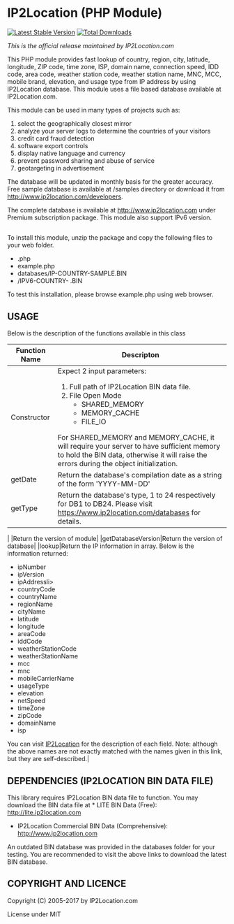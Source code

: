 IP2Location (PHP Module)
========================
[![Latest Stable Version](https://img.shields.io/packagist/v/ip2location/ip2location-php.svg)](https://packagist.org/packages/ip2location/ip2location-php)
[![Total Downloads](https://img.shields.io/packagist/dt/ip2location/ip2location-php.svg?style=flat-square)](https://packagist.org/packages/ip2location/ip2location-php)  

*This is the official release maintained by IP2Location.com*

This PHP module provides fast lookup of country, region, city, latitude, longitude, ZIP code, time zone, ISP, domain name, connection speed, IDD code, area code, weather station code, weather station name, MNC, MCC, mobile brand, elevation, and usage type from IP address by using IP2Location database. This module uses a file based database available at IP2Location.com. 

This module can be used in many types of projects such as:

1. select the geographically closest mirror
2. analyze your  server logs to determine the countries of your visitors
3. credit card fraud detection
4. software export controls
5. display native language and currency 
6. prevent password sharing and abuse of service 
7. geotargeting in advertisement

The database will be updated in monthly basis for the greater accuracy. Free sample database is available at /samples directory or download it from http://www.ip2location.com/developers.

The complete database is available at http://www.ip2location.com under Premium subscription package. This module also support  IPv6 version.


## 

To install this module, unzip the package and copy the following files to your web folder.
* .php
* example.php
* databases/IP-COUNTRY-SAMPLE.BIN
* /IPV6-COUNTRY-
.BIN
 
To test this installation, please browse example.php using web browser.

## USAGE

Below is the description of the functions available in this class

| Function Name | Descripton |
|---|---|
|Constructor|Expect 2 input parameters:<ol><li>Full path of IP2Location BIN data file.</li><li>File Open Mode<ul><li>	SHARED_MEMORY</li><li>MEMORY_CACHE</li><li>FILE_IO</li></ul></li></ol>For SHARED_MEMORY and MEMORY_CACHE, it will require your server to have sufficient memory to hold the BIN data, otherwise it will raise the errors during the object initialization.|
|getDate|Return the database's compilation date as a string of the form 'YYYY-MM-DD'|
|getType|Return the database's type, 1 to 24 respectively for DB1 to DB24. Please visit https://www.ip2location.com/databases for details.
|
|Return the version of module|
|getDatabaseVersion|Return the version of database|
|lookup|Return the IP information in array. Below is the information returned:<ul><li>ipNumber</li><li>ipVersion</li><li>ipAddressli><li>countryCode</li><li>countryName</li><li>regionName</li><li>cityName</li><li>latitude</li><li>longitude</li><li>areaCode</li><li>iddCode</li><li>weatherStationCode</li><li>weatherStationName</li><li>mcc</li><li>mnc</li><li>mobileCarrierName</li><li>usageType</li><li>elevation</li><li>netSpeed</li><li>timeZone</li><li>zipCode</li><li>domainName</li><li>isp</li></ul>You can visit [IP2Location](https://www.ip2location.com/databases/db24-ip-country-region-city-latitude-longitude-zipcode-timezone-isp-domain-netspeed-areacode-weather-mobile-elevation-usagetype) for the description of each field. Note: although the above names are not exactly matched with the names given in this link, but they are self-described.|

## DEPENDENCIES (IP2LOCATION BIN DATA FILE)

This library requires IP2Location BIN data file to function. You may download the BIN data file at
* 
LITE BIN Data (Free): http://lite.ip2location.com
* IP2Location Commercial BIN Data (Comprehensive): http://www.ip2location.com

An outdated BIN database was provided in the databases folder for your testing. You are recommended to visit the above links to download the latest BIN database.

## COPYRIGHT AND LICENCE

Copyright (C) 2005-2017 by IP2Location.com

License under MIT
